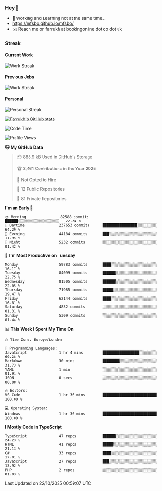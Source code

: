 ### Hey 👋

- 🏃 Working and Learning not at the same time...
- https://mfsbo.github.io/mfsbo/
- ✉️ Reach me on farrukh at bookingonline dot co dot uk

### Streak
#### Current Work
![Work Streak](https://streak-stats.demolab.com/?user=mfsbo)
#### Previous Jobs
![Work Streak](https://streak-stats.demolab.com/?user=farrukhcw)
#### Personal
![Personal Streak](https://streak-stats.demolab.com/?user=farrukhsubhani)

[![Farrukh's GitHub stats](https://github-readme-stats.vercel.app/api?username=mfsbo&hide=stars&count_private=true)](https://github.com/mfsbo/)

<!--START_SECTION:waka-->
![Code Time](http://img.shields.io/badge/Code%20Time-1%2C083%20hrs%2050%20mins-blue)

![Profile Views](http://img.shields.io/badge/Profile%20Views-9-blue)

**🐱 My GitHub Data** 

> 📦 888.9 kB Used in GitHub's Storage 
 > 
> 🏆 3,461 Contributions in the Year 2025
 > 
> 🚫 Not Opted to Hire
 > 
> 📜 12 Public Repositories 
 > 
> 🔑 81 Private Repositories 
 > 
**I'm an Early 🐤** 

```text
🌞 Morning                82588 commits       ██████░░░░░░░░░░░░░░░░░░░   22.34 % 
🌆 Daytime                237653 commits      ████████████████░░░░░░░░░   64.29 % 
🌃 Evening                44184 commits       ███░░░░░░░░░░░░░░░░░░░░░░   11.95 % 
🌙 Night                  5232 commits        ░░░░░░░░░░░░░░░░░░░░░░░░░   01.42 % 
```
📅 **I'm Most Productive on Tuesday** 

```text
Monday                   59783 commits       ████░░░░░░░░░░░░░░░░░░░░░   16.17 % 
Tuesday                  84099 commits       ██████░░░░░░░░░░░░░░░░░░░   22.75 % 
Wednesday                81505 commits       ██████░░░░░░░░░░░░░░░░░░░   22.05 % 
Thursday                 71985 commits       █████░░░░░░░░░░░░░░░░░░░░   19.47 % 
Friday                   62144 commits       ████░░░░░░░░░░░░░░░░░░░░░   16.81 % 
Saturday                 4832 commits        ░░░░░░░░░░░░░░░░░░░░░░░░░   01.31 % 
Sunday                   5309 commits        ░░░░░░░░░░░░░░░░░░░░░░░░░   01.44 % 
```


📊 **This Week I Spent My Time On** 

```text
🕑︎ Time Zone: Europe/London

💬 Programming Languages: 
JavaScript               1 hr 4 mins         █████████████████░░░░░░░░   66.28 % 
Markdown                 30 mins             ████████░░░░░░░░░░░░░░░░░   31.73 % 
YAML                     1 min               ░░░░░░░░░░░░░░░░░░░░░░░░░   01.91 % 
JSON                     0 secs              ░░░░░░░░░░░░░░░░░░░░░░░░░   00.08 % 

🔥 Editors: 
VS Code                  1 hr 36 mins        █████████████████████████   100.00 % 

💻 Operating System: 
Windows                  1 hr 36 mins        █████████████████████████   100.00 % 
```

**I Mostly Code in TypeScript** 

```text
TypeScript               47 repos            ██████░░░░░░░░░░░░░░░░░░░   24.23 % 
HTML                     41 repos            █████░░░░░░░░░░░░░░░░░░░░   21.13 % 
C#                       33 repos            ████░░░░░░░░░░░░░░░░░░░░░   17.01 % 
JavaScript               27 repos            ███░░░░░░░░░░░░░░░░░░░░░░   13.92 % 
PHP                      2 repos             ░░░░░░░░░░░░░░░░░░░░░░░░░   01.03 % 
```




 Last Updated on 22/10/2025 00:59:07 UTC
<!--END_SECTION:waka-->
<!--
**mfsbo/mfsbo** is a ✨ _special_ ✨ repository because its `README.md` (this file) appears on your GitHub profile.

Here are some ideas to get you started:

- 🔭 I’m currently working on ...
- 🌱 I’m currently learning ...
- 👯 I’m looking to collaborate on ...
- 🤔 I’m looking for help with ...
- 💬 Ask me about ...
- 📫 How to reach me: ...
- 😄 Pronouns: ...
- ⚡ Fun fact: ...
-->
